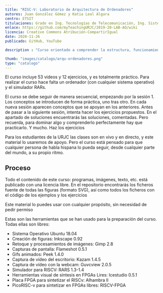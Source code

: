 ```yaml
---
title: "RISC-V: Laboratorio de Arquitectura de Ordenadores"
autores: Juan González Gómez y Katia Leal Algara
centro: ETSIT
titulaciones: Grado en Ing. Tecnologías de Telecomunicación, Ing. Sistemas de Telecomunicación, Ing. Sistemas Audiovisuales y Multimedia, Ing. Telemática, Ing. Robótica Software
enlace: https://github.com/myTeachingURJC/2019-20-LAB-AO/wiki
licencia: Creative Commons Atribución-CompartirIgual
date: 2020-11-26
publicado: GitHub, YouTube

description : "Curso orientado a comprender la estructura, funcionamiento y diseño de los computadores, así como su programación a nivel de sistemas, utilizando la arquitectura más moderna: RISC-V"

thumb: "images/catalogo/arqu-ordenadores.png"
type: "catalogo"
---
```


El curso incluye 53 videos y 12 ejercicios, y es totalmente práctico. Para realizar el curso hace falta un ordenador (con cualquier sistema operativo) y el simulador RARs.

El curso se debe seguir de manera secuencial, empezando por la sesión 1. Los conceptos se introducen de forma práctica, uno tras otro. En cada nueva sesión aparecen conceptos que se apoyan en los anteriores. Antes de pasar a la siguiente sesión, intenta hacer los ejercicios propuestos. En el apartado de soluciones encuentrarás las soluciones, comentadas. Pero recuerda, para dominar algo y comprenderlo perfectamente hay que practicarlo. Y mucho. Haz los ejercicios

Para los estudiantes de la URJC las clases son en vivo y en directo, y este material lo usaremos de apoyo. Pero el curso está pensado para que cualquier persona de habla hispana lo pueda seguir, desde cualquier parte del mundo, a su propio ritmo.

## Proceso

Todo el contenido de este curso: programas, imágenes, texto, etc. está publicado con una licencia libre. En el repositorio encontrarás los ficheros fuente de todas las figuras (formato SVG), así como todos los ficheros con el código de los ejemplos y los ejercicios

Este material lo puedes usar con cualquier propósito, sin necesidad de pedir permiso

Estas son las herramientas que se han usado para la preparación del curso. Todas ellas son libres:

* Sistema Operativo Ubuntu 18.04
* Creación de figuras: Inkscape 0.92
* Retoque y procesamientos de imágenes: Gimp 2.8
* Capturas de pantalla: Flameshot 0.5.1
* Gifs animados: Peek 1.4.0
* Captura de vídeo del escritorio: Kazam 1.4.5
* Captura de vídeo con la webcam: Guvcview 2.0.5
* Simulador para RISCV: RARS 1.3-1.4
* Herramientas visual de síntesis en FPGAs Lires: Icestudio 0.5.1
* Placa FPGA para sintetizar el RISCv: Alhambra II
* PicoRISC-v para sintetizar en FPGAs libres: RISCV-FPGA
